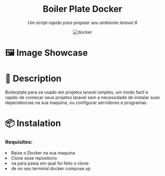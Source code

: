

<div align="center" class="Header">

 		
<h1>Boiler Plate Docker</h1>
	

<p align="center"> <i> Um script rapido para prepaar seu ambiente laravel 8 </i> </p>
	
![docker](https://img.shields.io/badge/docker-blue.svg?style=for-the-badge&logo=docker&logoColor=white)
 

</div>


<div align="left" class="Galery">

 		
<h1>🖼️ Image Showcase</h1>
 

</div>


<div align="left" class="FullDescription">

 		
<h1>📖 Description</h1>
		
<p>Boilerplate para se usado em projetos laravel simples, um modo facil e rapido de comecar seus projetos laravel sem a necessidade de instalar suas dependencias na sua maquina, ou configurar servidores e programas.</p>
 

</div>


<div align="left" class="Instalation">

 		
<h1>📦 Instalation</h1>
		
<h3>Requisites: </h3>
		
<li>Baixe o Docker na sua maquina</li>
		
<li>Clone esse repositorio</li>
		
<li>va para pasta em qual foi feito o clone</li>
		
<li>de no seu terminal docker compose up</li>
 

</div>
